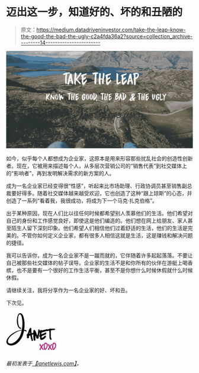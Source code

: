 # 迈出这一步，知道好的、坏的和丑陋的

> 原文：<https://medium.datadriveninvestor.com/take-the-leap-know-the-good-the-bad-the-ugly-c2a4fda36a2?source=collection_archive---------14----------------------->

![](img/aa5f8639f22b6d6e9fcd35854d8ab5b8.png)

如今，似乎每个人都想成为企业家，这原本是用来形容那些扰乱社会的创造性创新者。现在，它被用来描述每个人，从多层次营销公司的“销售代表”到社交媒体上的“影响者”，再到发明解决需求的新方案的人。

成为一名企业家已经变得很“性感”，听起来比市场助理、行政协调员甚至销售副总裁要好得多。随着社交媒体越来越受欢迎，它也创造了这种“跟上琼斯”的心态，并创造了一系列“看着我，我很成功，将成为下一个马克·扎克伯格”。

出于某种原因，现在人们比以往任何时候都希望别人羡慕他们的生活。他们希望对自己的身份和工作感觉良好，即使这是他们编造的。他们想在网上给朋友、家人甚至陌生人留下深刻印象。他们希望人们相信他们过着舒适的生活，他们的生活是完美的。不管你如何定义企业家，都有很多人相信这就是生活，这是赚钱和解决问题的捷径。

我可以告诉你，成为一名企业家不是一蹴而就的，它伴随着许多起起落落。不要让自己被那些社交媒体的帖子误导。企业家的生活不是和你所有的伙伴在游艇上喝香槟，也不是要有一个很好的工作生活平衡，甚至不是你想什么时候休假就什么时候休假。

请继续关注，我将分享作为一名企业家的好、坏和丑。

下次见。

![](img/711436d3fc4d5aa3564adfdde02bddb7.png)

*最初发表于*[*【janetlewis.com】*](https://janetlewis.com/taketheleap/)*。*